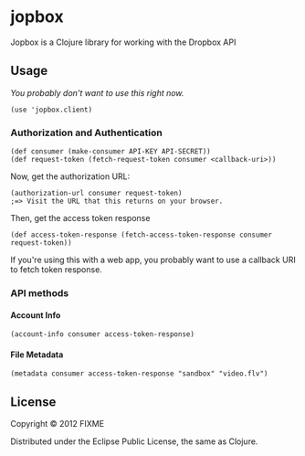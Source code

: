 # jopbox

Jopbox is a Clojure library for working with the Dropbox API

## Usage

*You probably don't want to use this right now.*

    (use 'jopbox.client)

### Authorization and Authentication

    (def consumer (make-consumer API-KEY API-SECRET))
    (def request-token (fetch-request-token consumer <callback-uri>))

Now, get the authorization URL:

    (authorization-url consumer request-token)
    ;=> Visit the URL that this returns on your browser.

Then, get the access token response

    (def access-token-response (fetch-access-token-response consumer request-token))

If you're using this with a web app, you probably want to use a callback URI to fetch token response.

### API methods

#### Account Info
    (account-info consumer access-token-response)

#### File Metadata
    (metadata consumer access-token-response "sandbox" "video.flv")

## License

Copyright © 2012 FIXME

Distributed under the Eclipse Public License, the same as Clojure.
